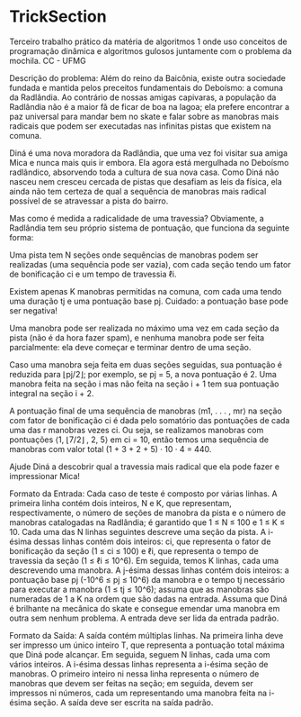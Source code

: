 # TrickSection
Terceiro trabalho prático da matéria de algoritmos 1 onde uso conceitos de programação dinâmica e algoritmos gulosos juntamente com o problema da mochila. CC - UFMG

Descrição do problema:
Além do reino da Baicônia, existe outra sociedade fundada e mantida pelos preceitos fundamentais do Deboísmo: a comuna da Radlândia. Ao contrário de nossas amigas capivaras, a população da Radlândia não é a maior fã de ficar de boa na lagoa; ela prefere encontrar a paz universal para mandar bem no skate e falar sobre as manobras mais radicais que podem ser executadas nas infinitas pistas que existem na comuna.

Diná é uma nova moradora da Radlândia, que uma vez foi visitar sua amiga Mica e nunca mais quis ir embora. Ela agora está mergulhada no Deboísmo radlândico, absorvendo toda a cultura de sua nova casa. Como Diná não nasceu nem cresceu cercada de pistas que desafiam as leis da física, ela ainda não tem certeza de qual a sequência de manobras mais radical possível de se atravessar a pista do bairro.

Mas como é medida a radicalidade de uma travessia? Obviamente, a Radlândia tem seu próprio sistema de pontuação, que funciona da seguinte forma:

Uma pista tem N seções onde sequências de manobras podem ser realizadas (uma sequência pode ser vazia), com cada seção tendo um fator de bonificação ci e um tempo de travessia ℓi.

Existem apenas K manobras permitidas na comuna, com cada uma tendo uma duração tj e uma pontuação base pj. Cuidado: a pontuação base pode ser negativa!

Uma manobra pode ser realizada no máximo uma vez em cada seção da pista (não é da hora fazer spam), e nenhuma manobra pode ser feita parcialmente: ela deve começar e terminar dentro de uma seção.

Caso uma manobra seja feita em duas seções seguidas, sua pontuação é reduzida para ⌊pj/2⌋; por exemplo, se pj = 5, a nova pontuação é 2. Uma manobra feita na seção i mas não feita na seção i + 1 tem sua pontuação integral na seção i + 2.

A pontuação final de uma sequência de manobras ⟨m1, . . . , mr⟩ na seção com fator de bonificação ci é dada pelo somatório das pontuações de cada uma das r manobras vezes ci. Ou seja, se realizamos manobras com pontuações ⟨1, ⌊7/2⌋ , 2, 5⟩ em ci = 10, então temos uma sequência de manobras com valor total (1 + 3 + 2 + 5) · 10 · 4 = 440.

Ajude Diná a descobrir qual a travessia mais radical que ela pode fazer e impressionar Mica!

Formato da Entrada:
Cada caso de teste é composto por várias linhas. A primeira linha contém dois inteiros, N e K, que representam, respectivamente, o número de seções de manobra da pista e o número de manobras catalogadas na Radlândia; é garantido que 1 ≤ N ≤ 100 e 1 ≤ K ≤ 10. Cada uma das N linhas seguintes descreve uma seção da pista. A i-ésima dessas linhas contém dois inteiros: ci, que representa o fator de bonificação da seção (1 ≤ ci ≤ 100) e ℓi, que representa o tempo de travessia da seção (1 ≤ ℓi ≤ 10^6). Em seguida, temos K linhas, cada uma descrevendo uma manobra. A j-ésima dessas linhas contém dois inteiros: a pontuação base pj (-10^6 ≤ pj ≤ 10^6) da manobra e o tempo tj necessário para executar a manobra (1 ≤ tj ≤ 10^6); assuma que as manobras são numeradas de 1 a K na ordem que são dadas na entrada. Assuma que Diná é brilhante na mecânica do skate e consegue emendar uma manobra em outra sem nenhum problema. A entrada deve ser lida da entrada padrão.

Formato da Saída:
A saída contém múltiplas linhas. Na primeira linha deve ser impresso um único inteiro T, que representa a pontuação total máxima que Diná pode alcançar. Em seguida, seguem N linhas, cada uma com vários inteiros. A i-ésima dessas linhas representa a i-ésima seção de manobras. O primeiro inteiro ni nessa linha representa o número de manobras que devem ser feitas na seção; em seguida, devem ser impressos ni números, cada um representando uma manobra feita na i-ésima seção. A saída deve ser escrita na saída padrão.
